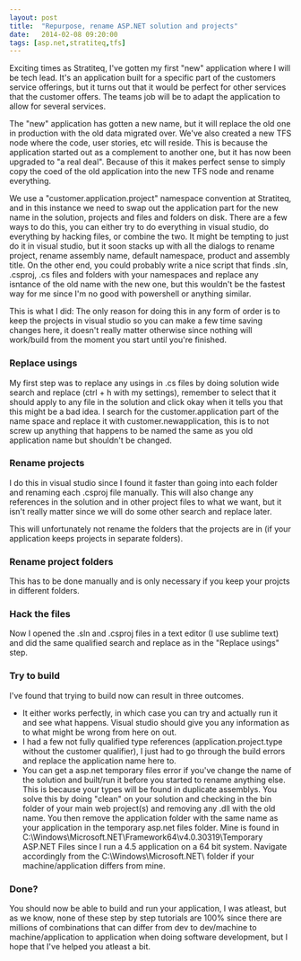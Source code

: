 ```yaml
---
layout: post
title:  "Repurpose, rename ASP.NET solution and projects"
date:   2014-02-08 09:20:00
tags: [asp.net,stratiteq,tfs]
---
```


Exciting times as Stratiteq, I've gotten my first "new" application where I will be tech lead. It's an application built for a specific part of the customers service offerings, but it turns out that it would be perfect for other services that the customer offers. The teams job will be to adapt the application to allow for several services.

The "new" application has gotten a new name, but it will replace the old one in production with the old data migrated over. We've also created a new TFS node where the code, user stories, etc will reside. This is because the application started out as a complement to another one, but it has now been upgraded to "a real deal". Because of this it makes perfect sense to simply copy the coed of the old application into the new TFS node and rename everything. 

We use a "customer.application.project" namespace convention at Stratiteq, and in this instance we need to swap out the application part for the new name in the solution, projects and files and folders on disk. There are a few ways to do this, you can either try to do everything in visual studio, do everything by hacking files, or combine the two. It might be tempting to just do it in visual studio, but it soon stacks up with all the dialogs to rename project, rename assembly name, default namespace, product and assembly title. On the other end, you could probably write a nice script that finds .sln, .csproj, .cs files and folders with your namespaces and replace any isntance of the old name with the new one, but this wouldn't be the fastest way for me since I'm no good with powershell or anything similar.

This is what I did:
The only reason for doing this in any form of order is to keep the projects in visual studio so you can make a few time saving changes here, it doesn't really matter otherwise since nothing will work/build from the moment you start until you're finished.

### Replace usings
My first step was to replace any usings in .cs files by doing solution wide search and replace (ctrl + h with my settings), remember to select that it should apply to any file in the solution and click okay when it tells you that this might be a bad idea. I search for the customer.application part of the name space and replace it with customer.newapplication, this is to not screw up anything that happens to be named the same as you old application name but shouldn't be changed.

### Rename projects
I do this in visual studio since I found it faster than going into each folder and renaming each .csproj file manually. This will also change any references in the solution and in other project files to what we want, but it isn't really matter since we will do some other search and replace later.

This will unfortunately not rename the folders that the projects are in (if your application keeps projects in separate folders).

### Rename project folders
This has to be done manually and is only necessary if you keep your projcts in different folders.

### Hack the files
Now I opened the .sln and .csproj files in a text editor (I use sublime text) and did the same qualified search and replace as in the "Replace usings" step.

### Try to build
I've found that trying to build now can result in three outcomes.
-    It either works perfectly, in which case you can try and actually run it and see what happens. Visual studio should give you any information as to what might be wrong from here on out.
-    I had a few not fully qualified type references (application.project.type without the customer qualifier), I just had to go through the build errors and replace the application name here to.
-    You can get a asp.net temporary files error if you've change the name of the solution and built/run it before you started to rename anything else. This is because your types will be found in duplicate assemblys. You solve this by doing "clean" on your solution and checking in the bin folder of your main web project(s) and removing any .dll with the old name. You then remove the application folder with the same name as your application in the temporary asp.net files folder. Mine is found in C:\Windows\Microsoft.NET\Framework64\v4.0.30319\Temporary ASP.NET Files since I run a 4.5 application on a 64 bit system. Navigate accordingly from the C:\Windows\Microsoft.NET\ folder if your machine/application differs from mine.

### Done?
You should now be able to build and run your application, I was atleast, but as we know, none of these step by step tutorials are 100% since there are millions of combinations that can differ from dev to dev/machine to machine/application to application when doing software development, but I hope that I've helped you atleast a bit.
